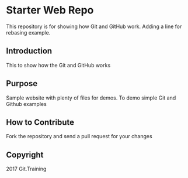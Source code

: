 # Starter Web Repo

This repository is for showing how Git and GitHub work.  Adding a line for rebasing example.

## Introduction
This to show how the Git and GitHub works

## Purpose

Sample website with plenty of files for demos.  To demo simple Git and Github examples

## How to Contribute
Fork the repository and send a pull request for your changes

## Copyright
2017 Git.Training